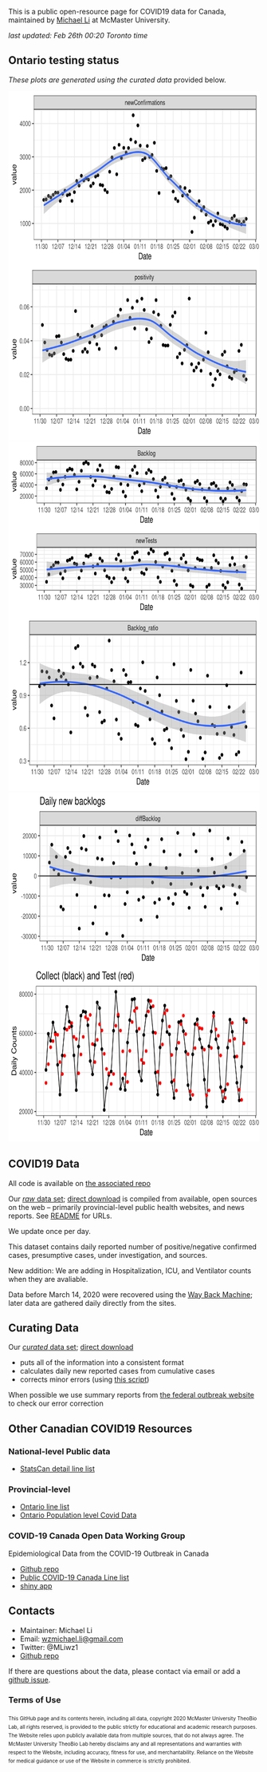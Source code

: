This is a public open-resource page for COVID19 data for Canada, 
maintained by [Michael Li](https://wzmli.github.io/) at McMaster University.

_last updated: Feb 26th 00:20 Toronto time_

## Ontario testing status

_These plots are generated using the curated data_ provided below.

<img src="git_push/ggpos.png" width="900" height="700">

<img src="git_push/ggbacklog.png" width="900" height="700">

<img src="git_push/ggdiffs.png" width="900" height="700">

## COVID19 Data

All code is available on [the associated repo](https://github.com/wzmli/COVID19-Canada)

Our [*raw* data set](https://github.com/wzmli/COVID19-Canada/blob/master/COVID19_Canada.csv); [direct download](COVID19_Canada.csv) is compiled from available, open sources on the web – primarily provincial-level public health websites, and news reports. See [README](https://github.com/wzmli/COVID19-Canada/blob/master/README.md) for URLs.

We update once per day. 

This dataset contains daily reported number of positive/negative confirmed cases, presumptive cases, under investigation, and sources. 

New addition: We are adding in Hospitalization, ICU, and Ventilator counts when they are avaliable.

Data before March 14, 2020 were recovered using the [Way Back Machine](https://archive.org/web/); later data are gathered daily directly from the sites. 

## Curating Data

Our [*curated* data set](https://github.com/wzmli/COVID19-Canada/blob/master/git_push/clean.Rout.csv); [direct download](git_push/clean.Rout.csv)

* puts all of the information into a consistent format
* calculates daily new reported cases from cumulative cases
* corrects minor errors (using [this script](clean.R))

When possible we use summary reports from [the federal outbreak website](https://www.canada.ca/en/public-health/services/diseases/2019-novel-coronavirus-infection.html) to check our error correction

## Other Canadian COVID19 Resources

### National-level Public data

- [StatsCan detail line list](https://www150.statcan.gc.ca/t1/tbl1/en/tv.action?pid=1310076701)

### Provincial-level

- [Ontario line list](https://data.ontario.ca/dataset/confirmed-positive-cases-of-covid-19-in-ontario/resource/455fd63b-603d-4608-8216-7d8647f43350)
- [Ontario Population level Covid Data](https://data.ontario.ca/dataset/status-of-covid-19-cases-in-ontario)

### COVID-19 Canada Open Data Working Group

Epidemiological Data from the COVID-19 Outbreak in Canada

- [Github repo](https://github.com/ishaberry/Covid19Canada)
- [Public COVID-19 Canada Line list](https://docs.google.com/spreadsheets/d/1D6okqtBS3S2NRC7GFVHzaZ67DuTw7LX49-fqSLwJyeo/edit?usp=sharing)
- [shiny app](https://art-bd.shinyapps.io/covid19canada/)



## Contacts

- Maintainer: Michael Li 
- Email: wzmichael.li@gmail.com
- Twitter: @MLiwz1
- [Github repo](https://github.com/wzmli/COVID19-Canada)

If there are questions about the data, please contact via email or add a [github issue](https://github.com/wzmli/COVID19-Canada/issues). 

### Terms of Use

<font size="1"> This GitHub page and its contents herein, including all data, copyright 2020 McMaster University TheoBio Lab, all rights reserved, is provided to the public strictly for educational and academic research purposes.  The Website relies upon publicly available data from multiple sources, that do not always agree. The McMaster University TheoBio Lab hereby disclaims any and all representations and warranties with respect to the Website, including accuracy, fitness for use, and merchantability.  Reliance on the Website for medical guidance or use of the Website in commerce is strictly prohibited.</font>




